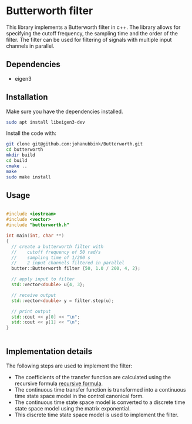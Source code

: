 # Butterworth filter

This library implements a Butterworth filter in c++. The library allows for specifying the cutoff frequency, the sampling time and the order of the filter. The filter can be used for filtering of signals with multiple input channels in parallel.

## Dependencies
- eigen3


## Installation

Make sure you have the dependencies installed.
```bash
sudo apt install libeigen3-dev
```

Install the code with:
```bash
git clone git@github.com:johanubbink/Butterworth.git
cd butterworth
mkdir build
cd build
cmake ..
make
sudo make install
```


## Usage

```c++

#include <iostream>
#include <vector>
#include "butterworth.h"

int main(int, char **)
{
  // create a butterworth filter with 
  //    cutoff frequency of 50 rad/s
  //    sampling time of 1/200 s
  //    2 input channels filtered in parallel
  butter::Butterworth filter {50, 1.0 / 200, 4, 2};

  // apply input to filter
  std::vector<double> u{4, 3};

  // receive output
  std::vector<double> y = filter.step(u);

  // print output
  std::cout << y[0] << "\n";
  std::cout << y[1] << "\n";
}
    
```

## Implementation details

The following steps are used to implement the filter:
-  The coefficients of the transfer function are calculated using the recursive formula [recursive formula](https://en.wikipedia.org/wiki/Butterworth_filter#Normalized_Butterworth_polynomials).
-  The continuous time transfer function is transformed into a continuous time state space model in the control canonical form.
- The continuous time state space model is converted to a discrete time state space model using the matrix exponential.
- This discrete time state space model is used to implement the filter.
